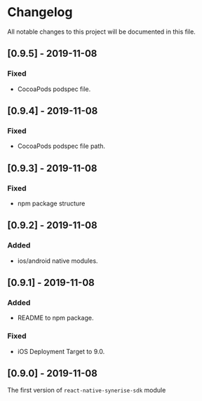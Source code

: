 # Changelog
All notable changes to this project will be documented in this file.

## [0.9.5] - 2019-11-08

### Fixed
- CocoaPods podspec file.


## [0.9.4] - 2019-11-08

### Fixed
- CocoaPods podspec file path.


## [0.9.3] - 2019-11-08

### Fixed
- npm package structure


## [0.9.2] - 2019-11-08

### Added
- ios/android native modules.


## [0.9.1] - 2019-11-08

### Added
- README to npm package.

### Fixed
- iOS Deployment Target to 9.0.


## [0.9.0] - 2019-11-08
The first version of `react-native-synerise-sdk` module